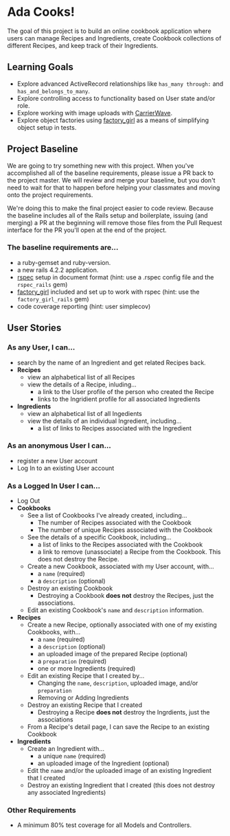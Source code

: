 # Ada Cooks!
The goal of this project is to build an online cookbook application where users can manage Recipes and Ingredients, create Cookbook collections of different Recipes, and keep track of their Ingredients.

## Learning Goals
- Explore advanced ActiveRecord relationships like `has_many through:` and `has_and_belongs_to_many`.
- Explore controlling access to functionality based on User state and/or role.
- Explore working with image uploads with [CarrierWave](https://github.com/carrierwaveuploader/carrierwave).
- Explore object factories using [factory_girl](https://github.com/thoughtbot/factory_girl_rails) as a means of simplifying object setup in tests.

## Project Baseline
We are going to try something new with this project. When you've accomplished all of the baseline requirements, please issue a PR back to the project master. We will review and merge your baseline, but you don't need to wait for that to happen before helping your classmates and moving onto the project requirements.

We're doing this to make the final project easier to code review. Because the baseline includes all of the Rails setup and boilerplate, issuing (and merging) a PR at the beginning will remove those files from the Pull Request interface for the PR you'll open at the end of the project.

### The baseline requirements are...
- a ruby-gemset and ruby-version.
- a new rails 4.2.2 application.
- [rspec](https://github.com/rspec/rspec-rails) setup in document format (hint: use a .rspec config file and the `rspec_rails` gem)
- [factory_girl](https://github.com/thoughtbot/factory_girl_rails) included and set up to work with rspec (hint: use the `factory_girl_rails` gem)
- code coverage reporting (hint: user simplecov)

## User Stories

### As any User, I can...
- search by the name of an Ingredient and get related Recipes back.
- __Recipes__
  - view an alphabetical list of all Recipes
  - view the details of a Recipe, inluding...
    - a link to the User profile of the person who created the Recipe
    - links to the Ingridient profile for all associated Ingredients
- __Ingredients__
  - view an alphabetical list of all Ingedients
  - view the details of an individual Ingredient, including...
    - a list of links to Recipes associated with the Ingredient
    
### As an anonymous User I can...
- register a new User account
- Log In to an existing User account

### As a Logged In User I can...
- Log Out
- __Cookbooks__
  - See a list of Cookbooks I've already created, including...
    - The number of Recipes associated with the Cookbook
    - The number of unique Recipes associated with the Cookbook
  - See the details of a specific Cookbook, including...
    - a list of links to the Recipes associated with the Cookbook
    - a link to remove (unassociate) a Recipe from the Cookbook. This does not destroy the Recipe.
  - Create a new Cookbook, associated with my User account, with...
    - a `name` (required)
    - a `description` (optional)
  - Destroy an existing Cookbook
    - Destroying a Cookbook __does not__ destroy the Recipes, just the associations.
  - Edit an existing Cookbook's `name` and `description` information.
- __Recipes__
  - Create a new Recipe, optionally associated with one of my existing Cookbooks, with...
    - a `name` (required)
    - a `description` (optional)
    - an uploaded image of the prepared Recipe (optional)
    - a `preparation` (required)
    - one or more Ingredients (required)
  - Edit an existing Recipe that I created by...
    - Changing the `name`, `description`, uploaded image, and/or `preparation`
    - Removing or Adding Ingredients
  - Destroy an existing Recipe that I created
    - Destroying a Recipe __does not__ destroy the Ingrdients, just the associations
  - From a Recipe's detail page, I can save the Recipe to an existing Cookbook
- __Ingredients__
  - Create an Ingredient with...
    - a unique `name` (required)
    - an uploaded image of the Ingredient (optional)
  - Edit the `name` and/or the uploaded image of an existing Ingredient that I created
  - Destroy an existing Ingredient that I created (this does not destroy any associated Ingredients)

### Other Requirements
- A minimum 80% test coverage for all Models and Controllers.
